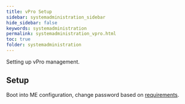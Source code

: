 ```yaml
---
title: vPro Setup
sidebar: systemadministration_sidebar
hide_sidebar: false
keywords: systemadministration
permalink: systemadministration_vpro.html
toc: true
folder: systemadministration
---
```


Setting up vPro management.

## Setup

Boot into ME configuration, change password based on [requirements](https://software.intel.com/en-us/blogs/2007/11/08/strong-amt-me-passwords-and-other-shades-of-gray/).
